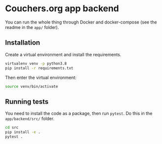 # Couchers.org app backend

You can run the whole thing through Docker and docker-compose (see the readme in the `app/` folder).

## Installation

Create a virtual environment and install the requirements.

```sh
virtualenv venv -p python3.8
pip install -r requirements.txt
```

Then enter the virtual environment:

```sh
source venv/bin/activate
```

## Running tests

You need to install the code as a package, then run `pytest`. Do this in the `app/backend/src/` folder.

```sh
cd src
pip install -e .
pytest .
```
